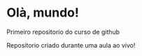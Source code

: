 # Olà, mundo!
 Primeiro repositorio do curso de github

 Repositorio criado durante uma aula ao vivo!

